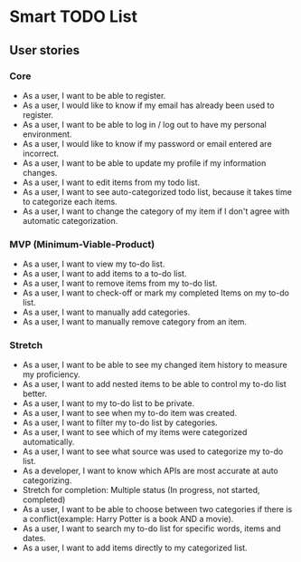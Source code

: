 # Smart TODO List

## User stories

### Core

* As a user, I want to be able to register.
* As a user, I would like to know if my email has already been used to register.
* As a user, I want to be able to log in / log out to have my personal environment.
* As a user, I would like to know if my password or email entered are incorrect.
* As a user, I want to be able to update my profile if my information changes.
* As a user, I want to edit items from my todo list.
* As a user, I want to see auto-categorized todo list, because it takes time to categorize each items.
* As a user, I want to change the category of my item if I don't agree with automatic categorization.

### MVP (Minimum-Viable-Product)
* As a user, I want to view my to-do list.
* As a user, I want to add items to a to-do list.
* As a user, I want to remove items from my to-do list.
* As a user, I want to check-off or mark my completed Items on my to-do list.
* As a user, I want to manually add categories.
* As a user, I want to manually remove category from an item.

### Stretch
* As a user, I want to be able to see my changed item history to measure my proficiency.
* As a user, I want to add nested items to be able to control my to-do list better.
* As a user, I want to my to-do list to be private.
* As a user, I want to see when my to-do item was created.
* As a user, I want to filter my to-do list by categories.
* As a user, I want to see which of my items were categorized automatically.
* As a user, I want to see what source was used to categorize my to-do list.
* As a developer, I want to know which APIs are most accurate at auto categorizing.
* Stretch for completion: Multiple status (In progress, not started, completed)
* As a user, I want to be able to choose between two categories if there is a conflict(example: Harry Potter is a book AND a movie).
* As a user, I want to search my to-do list for specific words, items and dates.
* As a user, I want to add items directly to my categorized list.
